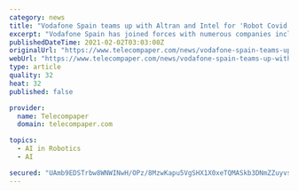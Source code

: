 ```yaml
---
category: news
title: "Vodafone Spain teams up with Altran and Intel for 'Robot Covid 5G' project"
excerpt: "Vodafone Spain has joined forces with numerous companies including Intel, Altran, Microsoft and Fivecomm to launch a project called Robot Covid 5G based on a self-guided autonomous vehicle ('sentinel robot') with image and temperature sensors to help control the actions of the public in the current pandemic scenario."
publishedDateTime: 2021-02-02T03:03:00Z
originalUrl: "https://www.telecompaper.com/news/vodafone-spain-teams-up-with-altran-and-intel-for-robot-covid-5g-project--1370278"
webUrl: "https://www.telecompaper.com/news/vodafone-spain-teams-up-with-altran-and-intel-for-robot-covid-5g-project--1370278"
type: article
quality: 32
heat: 32
published: false

provider:
  name: Telecompaper
  domain: telecompaper.com

topics:
  - AI in Robotics
  - AI

secured: "UAmb9EDSTrbw8WNWINwH/OPz/8MzwKapu5VgSHX1X0xeTQMASkb3DNmZZuyvsxOQ+PaiAq1jfpN8cNsx04bR/GOKwSDris1ZPzlrTr6QnUGwnij3ereXIQxwFqetH88n7xf0dIgb3TRPauli5dX8yMcAOQZoo2b5NT0bjR6EyCu7ydetzYp78mRJn1O1oWhjAPTybfwBvlxtUZZxsNxbssnruqcf+YzaLBiDET7CiynKRfufCw0pWKTdQL7AMr9rZd55kEP62HcYM02AL+OlDQq4k+K3VAfUxQLnaJc2iMaCI/MY5e7yTicJaqAfaue7huGTev9XAu1GLbiom5Iq6fWEmDuIJmXqbP19jMMKpJU=;fycDZ157AmvGZEzWCCydIg=="
---
```


